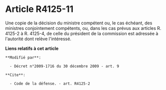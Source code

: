 # Article R4125-11

Une copie de la décision du ministre compétent ou, le cas échéant, des ministres conjointement compétents, ou, dans les cas
prévus aux articles R. 4125-2 à R. 4125-4, de celle du président de la commission est adressée à l'autorité dont relève
l'intéressé.

**Liens relatifs à cet article**

	**Modifié par**:

	  - Décret n°2009-1716 du 30 décembre 2009 - art. 9

	**Cite**:

	  - Code de la défense. - art. R4125-2
